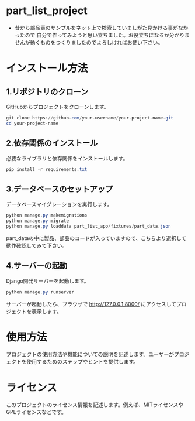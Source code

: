 # part_list_project
- 昔から部品表のサンプルをネット上で検索していましがた見かける事がなかったので
自分で作ってみようと思い立ちました。お役立ちになるか分かりませんが動くものをつくりましたのでよろしければお使い下さい。

# インストール方法

## 1.リポジトリのクローン
GitHubからプロジェクトをクローンします。
```powershell
git clone https://github.com/your-username/your-project-name.git
cd your-project-name
```

## 2.依存関係のインストール
必要なライブラリと依存関係をインストールします。
```powershell
pip install -r requirements.txt
```

## 3.データベースのセットアップ
データベースマイグレーションを実行します。
```powershell
python manage.py makemigrations
python manage.py migrate
python manage.py loaddata part_list_app/fixtures/part_data.json
```
part_dataの中に製品、部品のコードが入っていますので、こちらより選択して動作確認してみて下さい。

## 4.サーバーの起動
Django開発サーバーを起動します。
```powershell
python manage.py runserver
```
サーバーが起動したら、ブラウザで http://127.0.0.1:8000/ にアクセスしてプロジェクトを表示します。

# 使用方法
プロジェクトの使用方法や機能についての説明を記述します。ユーザーがプロジェクトを使用するためのステップやヒントを提供します。
# ライセンス
このプロジェクトのライセンス情報を記述します。例えば、MITライセンスやGPLライセンスなどです。
